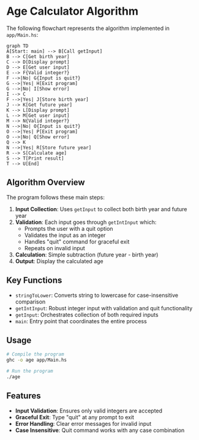 # Age Calculator Algorithm

The following flowchart represents the algorithm implemented in `app/Main.hs`:

```mermaid
graph TD
A[Start: main] --> B[Call getInput]
B --> C[Get birth year]
C --> D[Display prompt]
D --> E[Get user input]
E --> F{Valid integer?}
F -->|No| G{Input is quit?}
G -->|Yes| H[Exit program]
G -->|No| I[Show error]
I --> C
F -->|Yes| J[Store birth year]
J --> K[Get future year]
K --> L[Display prompt]
L --> M[Get user input]
M --> N{Valid integer?}
N -->|No| O{Input is quit?}
O -->|Yes| P[Exit program]
O -->|No| Q[Show error]
Q --> K
N -->|Yes| R[Store future year]
R --> S[Calculate age]
S --> T[Print result]
T --> U[End]
```

## Algorithm Overview

The program follows these main steps:

1. **Input Collection**: Uses `getInput` to collect both birth year and future year
2. **Validation**: Each input goes through `getIntInput` which:
   - Prompts the user with a quit option
   - Validates the input as an integer
   - Handles "quit" command for graceful exit
   - Repeats on invalid input
3. **Calculation**: Simple subtraction (future year - birth year)
4. **Output**: Display the calculated age

## Key Functions

- `stringToLower`: Converts string to lowercase for case-insensitive comparison
- `getIntInput`: Robust integer input with validation and quit functionality
- `getInput`: Orchestrates collection of both required inputs
- `main`: Entry point that coordinates the entire process

## Usage

```bash
# Compile the program
ghc -o age app/Main.hs

# Run the program
./age
```

## Features

- **Input Validation**: Ensures only valid integers are accepted
- **Graceful Exit**: Type "quit" at any prompt to exit
- **Error Handling**: Clear error messages for invalid input
- **Case Insensitive**: Quit command works with any case combination

